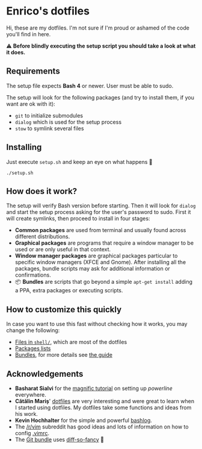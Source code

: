 # Enrico's dotfiles
Hi, these are my dotfiles. I'm not sure if I'm proud or ashamed of the code you'll find in here.

:warning: **Before blindly executing the setup script you should take a look at what it does.**

## Requirements
The setup file expects **Bash 4** or newer. User must be able to sudo.

The setup will look for the following packages (and try to install them, if you want are ok with it):
  * `git` to initialize submodules
  * `dialog` which is used for the setup process
  * `stow` to symlink several files

## Installing
Just execute `setup.sh` and keep an eye on what happens :crystal_ball:

```
./setup.sh
```

## How does it work?
The setup will verify Bash version before starting. Then it will look for `dialog` and start the setup process asking for the user's password to sudo.
First it will create symlinks, then proceed to install in four stages:
  * **Common packages** are used from terminal and usually found across different distributions.
  * **Graphical packages** are programs that require a window manager to be used or are only useful in that context.
  * **Window manager packages** are graphical packages particular to specific window managers (XFCE and Gnome).
    After installing all the packages, bundle scripts may ask for additional information or confirmations.
  * :package: **Bundles** are scripts that go beyond a simple `apt-get install` adding a PPA, extra packages or executing scripts.

## How to customize this quickly
In case you want to use this fast without checking how it works, you may change the following:
  * [Files in `shell/`](./shell/), which are most of the dotfiles
  * [Packages lists](./common/settings.sh)
  * [Bundles](./bundles/), for more details see [the guide](./bundles/about-bundles.md)

## Acknowledgements
  * **Basharat Sialvi** for the [magnific tutorial](https://askubuntu.com/a/283909/198486) on setting up *powerline* everywhere.
  * **Cătălin Mariș**' [dotfiles](https://github.com/alrra/dotfiles) are very interesting and were great to learn when I started using dotfiles. My dotfiles take some functions and ideas from his work.
  * **Kevin Hochhalter** for the simple and powerful [bashlog](https://github.com/klhochhalter/bashlog).
  * The [/r/vim](https://www.reddit.com/r/vim/) subreddit has good ideas and lots of information on how to config [.vimrc](./bundles/vim/vim/vimrc).
  * The [Git bundle](./bundles/git/) uses [diff-so-fancy](https://github.com/so-fancy/diff-so-fancy) :information_desk_person:
